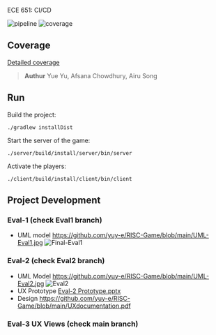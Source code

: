 ECE 651: CI/CD 

![pipeline](https://gitlab.oit.duke.edu/afsana.chowdhury/ece-651-sp-22-risk/badges/Eval-3-Development/pipeline.svg)
![coverage](https://gitlab.oit.duke.edu/afsana.chowdhury/ece-651-sp-22-risk/badges/edit-CI/CD/coverage.svg?job=test)

## Coverage
[Detailed coverage](https://afsana.chowdhury.pages.oit.duke.edu/ece-651-sp-22-risk/dashboard.html)


> **Authur** Yue Yu, Afsana Chowdhury, Airu Song

## Run
Build the project: 
```
./gradlew installDist
```
Start the server of the game:
```
./server/build/install/server/bin/server
```
Activate the players:
```
./client/build/install/client/bin/client
```

## Project Development
### Eval-1 (check Eval1 branch)
- UML model 
https://github.com/yuy-e/RISC-Game/blob/main/UML-Eval1.jpg
![Final-Eval1](https://user-images.githubusercontent.com/60654350/180877298-8a1fe671-5cb9-480c-9c89-fd035215ba01.jpg)


### Eval-2 (check Eval2 branch)
- UML Model
https://github.com/yuy-e/RISC-Game/blob/main/UML-Eval2.jpg
![Eval2](https://user-images.githubusercontent.com/60654350/180878054-4b11e571-4dca-4197-9fbe-973e6dbf8123.jpg)
- UX Prototype
[Eval-2 Prototype.pptx](https://github.com/yuy-e/RISC-Game/files/9184887/Eval-2.Prototype.pptx)
- Design
https://github.com/yuy-e/RISC-Game/blob/main/UXdocumentation.pdf

### Eval-3 UX Views (check main branch)




